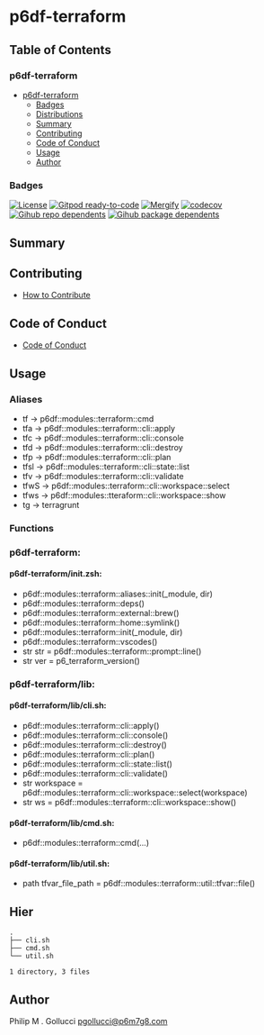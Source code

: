 # p6df-terraform

## Table of Contents


### p6df-terraform
- [p6df-terraform](#p6df-terraform)
  - [Badges](#badges)
  - [Distributions](#distributions)
  - [Summary](#summary)
  - [Contributing](#contributing)
  - [Code of Conduct](#code-of-conduct)
  - [Usage](#usage)
  - [Author](#author)

### Badges

[![License](https://img.shields.io/badge/License-Apache%202.0-yellowgreen.svg)](https://opensource.org/licenses/Apache-2.0)
[![Gitpod ready-to-code](https://img.shields.io/badge/Gitpod-ready--to--code-blue?logo=gitpod)](https://gitpod.io/#https://github.com/p6m7g8/p6df-terraform)
[![Mergify](https://img.shields.io/endpoint.svg?url=https://gh.mergify.io/badges/p6m7g8/p6df-terraform/&style=flat)](https://mergify.io)
[![codecov](https://codecov.io/gh/p6m7g8/p6df-terraform/branch/master/graph/badge.svg?token=14Yj1fZbew)](https://codecov.io/gh/p6m7g8/p6df-terraform)
[![Gihub repo dependents](https://badgen.net/github/dependents-repo/p6m7g8/p6df-terraform)](https://github.com/p6m7g8/p6df-terraform/network/dependents?dependent_type=REPOSITORY)
[![Gihub package dependents](https://badgen.net/github/dependents-pkg/p6m7g8/p6df-terraform)](https://github.com/p6m7g8/p6df-terraform/network/dependents?dependent_type=PACKAGE)

## Summary

## Contributing

- [How to Contribute](CONTRIBUTING.md)

## Code of Conduct

- [Code of Conduct](https://github.com/p6m7g8/.github/blob/master/CODE_OF_CONDUCT.md)

## Usage


### Aliases

- tf -> p6df::modules::terraform::cmd
- tfa -> p6df::modules::terraform::cli::apply
- tfc -> p6df::modules::terraform::cli::console
- tfd -> p6df::modules::terraform::cli::destroy
- tfp -> p6df::modules::terraform::cli::plan
- tfsl -> p6df::modules::terraform::cli::state::list
- tfv -> p6df::modules::terraform::cli::validate
- tfwS -> p6df::modules::terraform::cli::workspace::select
- tfws -> p6df::modules::tteraform::cli::workspace::show
- tg -> terragrunt

### Functions

### p6df-terraform:

#### p6df-terraform/init.zsh:

- p6df::modules::terraform::aliases::init(_module, dir)
- p6df::modules::terraform::deps()
- p6df::modules::terraform::external::brew()
- p6df::modules::terraform::home::symlink()
- p6df::modules::terraform::init(_module, dir)
- p6df::modules::terraform::vscodes()
- str str = p6df::modules::terraform::prompt::line()
- str ver = p6_terraform_version()


### p6df-terraform/lib:

#### p6df-terraform/lib/cli.sh:

- p6df::modules::terraform::cli::apply()
- p6df::modules::terraform::cli::console()
- p6df::modules::terraform::cli::destroy()
- p6df::modules::terraform::cli::plan()
- p6df::modules::terraform::cli::state::list()
- p6df::modules::terraform::cli::validate()
- str workspace = p6df::modules::terraform::cli::workspace::select(workspace)
- str ws = p6df::modules::terraform::cli::workspace::show()

#### p6df-terraform/lib/cmd.sh:

- p6df::modules::terraform::cmd(...)

#### p6df-terraform/lib/util.sh:

- path tfvar_file_path = p6df::modules::terraform::util::tfvar::file()



## Hier
```text
.
├── cli.sh
├── cmd.sh
└── util.sh

1 directory, 3 files
```
## Author

Philip M . Gollucci <pgollucci@p6m7g8.com>
